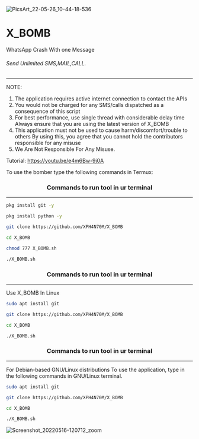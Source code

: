 ![PicsArt_22-05-26_10-44-18-536](https://user-images.githubusercontent.com/70594016/170420806-d44aff1d-c9c9-4fd3-acac-4de8c745feff.png)

# X_BOMB
WhatsApp Crash With one  Message

###### Send Unlimited SMS,MAIL,CALL.
***

  
NOTE:
1) The application requires active internet connection to contact the APIs
2) You would not be charged for any SMS/calls dispatched as a consequence of this script
3) For best performance, use single thread with considerable delay time
Always ensure that you are using the latest version of X_BOMB
4) This application must not be used to cause harm/discomfort/trouble to others
By using this, you agree that you cannot hold the contributors responsible for any misuse
5) We Are Not Responsible For Any Misuse.

Tutorial:
https://youtu.be/e4m6Bw-9j0A

To use the bomber type the following commands in Termux:
### <p align="center">Commands to run tool in ur terminal
***

```bash
pkg install git -y 
```
```bash
pkg install python -y 
```
```bash
git clone https://github.com/XPH4N70M/X_BOMB
```
```bash
cd X_BOMB
```
```bash
chmod 777 X_BOMB.sh
```
```bash
./X_BOMB.sh
```
### <p align="center">Commands to run tool in ur terminal
***
Use X_BOMB In Linux
```bash
sudo apt install git
```
```bash
git clone https://github.com/XPH4N70M/X_BOMB
```
```bash
cd X_BOMB
```
```bash
./X_BOMB.sh
```

### <p align="center">Commands to run tool in ur terminal
***
  
For Debian-based GNU/Linux distributions
To use the application, type in the following commands in GNU/Linux terminal.
```bash
sudo apt install git
```
```bash
git clone https://github.com/XPH4N70M/X_BOMB
```
```bash
cd X_BOMB
```
```bash
./X_BOMB.sh
```





![Screenshot_20220516-120712_zoom](https://user-images.githubusercontent.com/70594016/168591774-d8344132-1de4-4af9-b241-bca64d7fc076.png)



